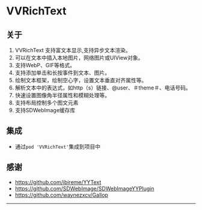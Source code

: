 
# VVRichText 

## 关于 

1. VVRichText 支持富文本显示,支持异步文本渲染。
1. 可以在文本中插入本地图片，网络图片或UIView对象。
1. 支持WebP、GIF等格式。
1. 支持添加单击和长按事件到文本、图片。
1. 绘制文本框架，绘制空心字，设置文本垂直对齐属性等。
1. 解析文本中的表达式，如http（s）链接、@user、＃theme＃、电话号码。
1. 快速设置图像角半径属性和模糊处理等。
1. 支持布局控制多个图文元素
1. 支持SDWebImage缓存库

## 集成

* 通过`pod 'VVRichText'`集成到项目中 

## 感谢

* https://github.com/ibireme/YYText
* https://github.com/SDWebImage/SDWebImageYYPlugin
* https://github.com/waynezxcv/Gallop

*** 
